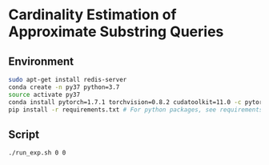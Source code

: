 # Cardinality Estimation of Approximate Substring Queries

## Environment

~~~bash
sudo apt-get install redis-server
conda create -n py37 python=3.7
source activate py37
conda install pytorch=1.7.1 torchvision=0.8.2 cudatoolkit=11.0 -c pytorch -c nvidia
pip install -r requirements.txt # For python packages, see requirements.txt
~~~

## Script

~~~bash
./run_exp.sh 0 0
~~~
